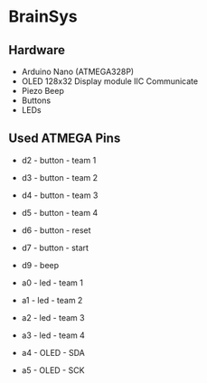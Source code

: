 # BrainSys

## Hardware

* Arduino Nano (ATMEGA328P)
* OLED 128x32  Display module IIC Communicate
* Piezo Beep
* Buttons
* LEDs

## Used ATMEGA Pins

* d2 - button - team 1
* d3 - button - team 2
* d4 - button - team 3
* d5 - button - team 4
* d6 - button - reset
* d7 - button - start

* d9 - beep

* a0 - led - team 1
* a1 - led - team 2
* a2 - led - team 3
* a3 - led - team 4
* a4 - OLED - SDA
* a5 - OLED - SCK
